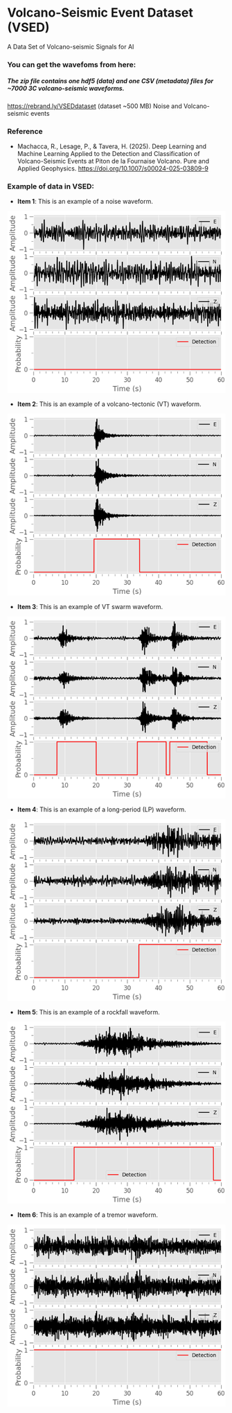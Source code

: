 # Volcano-Seismic Event Dataset (VSED)
A Data Set of Volcano-seismic Signals for AI


### You can get the wavefoms from here: 

##### The zip file contains one hdf5 (data) and one CSV (metadata) files for ~7000 3C volcano-seismic waveforms.

https://rebrand.ly/VSEDdataset  (dataset ~500 MB) Noise and Volcano-seismic events

### Reference

- Machacca, R., Lesage, P., & Tavera, H. (2025). Deep Learning and Machine Learning Applied to the Detection and Classification of Volcano-Seismic Events at Piton de la Fournaise Volcano. Pure and Applied Geophysics. https://doi.org/10.1007/s00024-025-03809-9


### Example of data in VSED:

- **Item 1**: This is an example of a noise waveform.

![event](./imgs/BOR.PF_20140609184928_NO.png)

- **Item 2**: This is an example of a volcano-tectonic (VT) waveform.

![event](./imgs/BOR.PF_20140616194954_VC.png)

- **Item 3**: This is an example of VT swarm waveform.

![event](./imgs/BOR.PF_20190729050832_VC.png)

- **Item 4**: This is an example of a long-period (LP) waveform.

![event](./imgs/BOR.PF_20190722112641_VC.png)

- **Item 5**: This is an example of a rockfall waveform.

![event](./imgs/BOR.PF_20190917193836_VC.png)

- **Item 6**: This is an example of a tremor waveform.

![event](./imgs/BOR.PF_20150920115423_VC.png)

